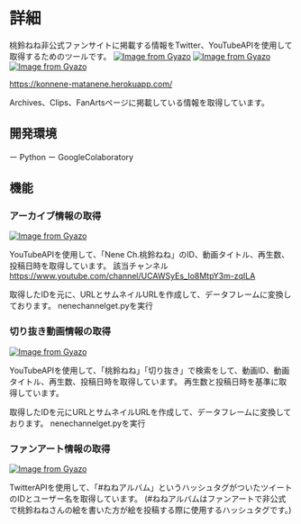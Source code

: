 # 詳細
桃鈴ねね非公式ファンサイトに掲載する情報をTwitter、YouTubeAPIを使用して取得するためのツールです。
[![Image from Gyazo](https://i.gyazo.com/e3fb4785ae9d6d44915d68cf513f4b81.jpg)](https://gyazo.com/e3fb4785ae9d6d44915d68cf513f4b81)
[![Image from Gyazo](https://i.gyazo.com/3ccf823f907726128509d5e820afb065.jpg)](https://gyazo.com/3ccf823f907726128509d5e820afb065)
[![Image from Gyazo](https://i.gyazo.com/82380d58d8fbb4fda1fcff3a928029e3.jpg)](https://gyazo.com/82380d58d8fbb4fda1fcff3a928029e3)

https://konnene-matanene.herokuapp.com/

Archives、Clips、FanArtsページに掲載している情報を取得しています。

## 開発環境

ー Python
ー GoogleColaboratory

## 機能

### アーカイブ情報の取得

[![Image from Gyazo](https://i.gyazo.com/fbb6c410379826b42831ea96849b2ada.png)](https://gyazo.com/fbb6c410379826b42831ea96849b2ada)

YouTubeAPIを使用して、「Nene Ch.桃鈴ねね」のID、動画タイトル、再生数、投稿日時を取得しています。
該当チャンネル
https://www.youtube.com/channel/UCAWSyEs_Io8MtpY3m-zqILA

取得したIDを元に、URLとサムネイルURLを作成して、データフレームに変換しております。
nenechannelget.pyを実行

### 切り抜き動画情報の取得

[![Image from Gyazo](https://i.gyazo.com/3a169de56f89d7a41cdfc70e4628c099.png)](https://gyazo.com/3a169de56f89d7a41cdfc70e4628c099)

YouTubeAPIを使用して、「桃鈴ねね」「切り抜き」で検索をして、動画ID、動画タイトル、再生数、投稿日時を取得しています。
再生数と投稿日時を基準に取得しています。

取得したIDを元にURLとサムネイルURLを作成して、データフレームに変換しております。
nenechannelget.pyを実行

### ファンアート情報の取得

[![Image from Gyazo](https://i.gyazo.com/3d316180f54c675f8b64614d4ea9067d.png)](https://gyazo.com/3d316180f54c675f8b64614d4ea9067d)

TwitterAPIを使用して、「#ねねアルバム」というハッシュタグがついたツイートのIDとユーザー名を取得しています。
(#ねねアルバムはファンアートで非公式で桃鈴ねねさんの絵を書いた方が絵を投稿する際に使用するハッシュタグです。)